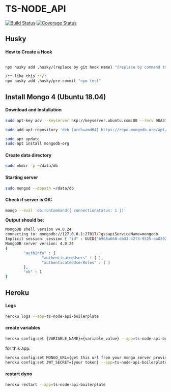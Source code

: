
# TS-NODE_API

[![Build Status](https://www.travis-ci.com/bruno-bert/ts-node-api-boilerplate.svg?branch=master)](https://www.travis-ci.com/bruno-bert/ts-node-api-boilerplate)  [![Coverage Status](https://coveralls.io/repos/github/bruno-bert/ts-node-api-boilerplate/badge.svg?branch=master)](https://coveralls.io/github/bruno-bert/ts-node-api-boilerplate?branch=master)

## Husky 

#### How to Create a Hook
```bash

npx husky add .husky/{replace by git hook name} "{replace by command to be executed}"

/** like this **/:
npx husky add .husky/pre-commit "npm test"
```

## Install Mongo 4 (Ubuntu 18.04)

#### Download and Installation
```bash
sudo apt-key adv --keyserver hkp://keyserver.ubuntu.com:80 --recv 9DA31620334BD75D9DCB49F368818C72E52529D4
```

```bash
sudo add-apt-repository 'deb [arch=amd64] https://repo.mongodb.org/apt/ubuntu bionic/mongodb-org/4.0 multiverse'
```

```bash
sudo apt update
sudo apt install mongodb-org
```

#### Create data directory
```bash
sudo mkdir -p ~/data/db
```


#### Starting server
```bash
sudo mongod --dbpath ~/data/db
```
#### Check if server is OK:
```bash
mongo --eval 'db.runCommand({ connectionStatus: 1 })'
```

__Output should be__:


```bash
MongoDB shell version v4.0.24
connecting to: mongodb://127.0.0.1:27017/?gssapiServiceName=mongodb
Implicit session: session { "id" : UUID("b968a668-db33-42f3-9525-ea03925c0a4b") }
MongoDB server version: 4.0.24
{
        "authInfo" : {
                "authenticatedUsers" : [ ],
                "authenticatedUserRoles" : [ ]
        },
        "ok" : 1
}
```


## Heroku

#### Logs
```bash
heroku logs --app=ts-node-api-boilerplate
```

#### create variables
```bash
heroku config:set {VARIABLE_NAME}={variable_value} --app=ts-node-api-boilerplate
```

for this app:
```bash
heroku config:set MONGO_URL={get this url from your mongo server provider} --app=ts-node-api-boilerplate
heroku config:set JWT_SECRET={your token} --app=ts-node-api-boilerplate
```

#### restart dyno
```bash
heroku restart --app=ts-node-api-boilerplate
```